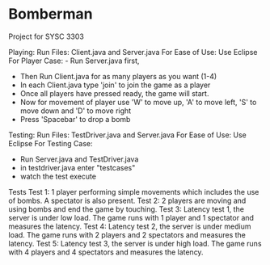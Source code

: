 Bomberman
=========

Project for SYSC 3303 

Playing:
 Run Files: Client.java and Server.java 
 For Ease of Use: Use Eclipse 
 For Player Case: - Run Server.java first, 
 - Then Run Client.java for as many players as you want (1-4) 
 - In each Client.java type 'join' to join the game as a player 
 - Once all players have pressed ready, the game will start.
 - Now for movement of player use 'W' to move up, 'A' to move left, 'S' to move 
   down and 'D' to move right 
 - Press 'Spacebar' to drop a bomb 

 
Testing:
  Run Files: TestDriver.java and Server.java 
  For Ease of Use: Use Eclipse 
  For Testing Case: 
  - Run Server.java and TestDriver.java 
  - in testdriver.java enter "testcases"
  - watch the test execute

Tests
Test 1: 1 player performing simple movements which includes the use of bombs.
	A spectator is also present.
Test 2: 2 players are moving and using bombs and end the game by touching.
Test 3: Latency test 1, the server is under low load. The game runs with 1
	player and 1 spectator and measures the latency.
Test 4: Latency test 2, the server is under medium load. The game runs with 2
	players and 2 spectators and measures the latency.
Test 5: Latency test 3, the server is under high load. The game runs with 4
	players and 4 spectators and measures the latency.
